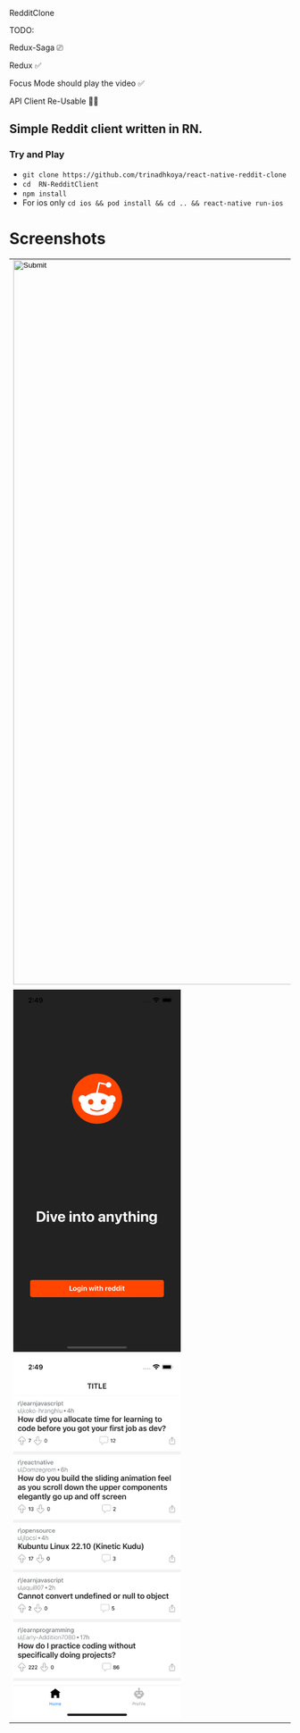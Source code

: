 RedditClone


TODO:

Redux-Saga ⎚

Redux ✅

Focus Mode should play the video  ✅

API Client Re-Usable 👨‍💻


## Simple Reddit client written in RN.

### Try and Play
- `git clone https://github.com/trinadhkoya/react-native-reddit-clone`
- `cd  RN-RedditClient`
- `npm install`
- For ios only `cd ios && pod install && cd .. && react-native run-ios`



# Screenshots
<table>
  <tr>
    <td><input type="image" src="./demo/demo.gif" width="600" height="1298"></td>
  <tr>
  <tr>
    <td><img src="./demo/1.png" width="300"></td>
    <td><img src="./demo/2.png" width="300"></td>
    <td><img src="./demo/3.png" width="300"></td>
  <tr>
  <tr>
    <td><img src="./demo/4.png" width="300"></td>
    <td><img src="./demo/5.png" width="300"></td>
    <td><img src="./demo/6.png" width="300"></td>
  <tr>

</table>
